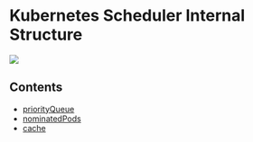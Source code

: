 Kubernetes Scheduler Internal Structure
=======================================

![](images/scheduler_process.png)

## Contents

* [priorityQueue](scheduler_queue.md)
* [nominatedPods](scheduler_nominatedPods.md)
* [cache](scheduler_cache.md)